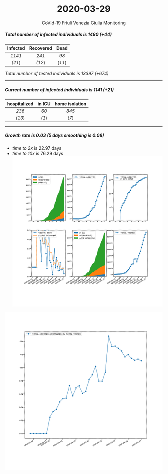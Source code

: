 <div align='center'>

# 2020-03-29
CoVid-19 Friuli Venezia Giulia Monitoring
</div>

##### Total number of infected individuals is 1480 (+44)
Infected | Recovered | Dead
:---: | :---: | :---:
*1141* | *241* | *98*
*(21*) | *(12*) | (*11*)

*Total number of tested individuals is 13397 (+674)*
***
##### Current number of infected individuals is 1141 (+21)
hospitalized | in ICU | home isolation
:---: | :---: | :---:
*236* |*60* |*845*
*(13*) |*(1*) |*(7*)
***
##### Growth rate is 0.03 (5 days smoothing is 0.08)
- *time to 2x* is 22.97 days
- *time to 10x* is 76.29 days
![stats][stats]

![infected_normalized][infected_normalized]

[stats]: stats_FriuliVeneziaGiulia.png
[infected_normalized]: infected_normalized_FriuliVeneziaGiulia.png
